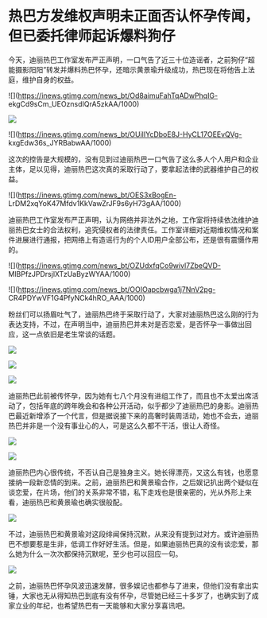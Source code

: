 # 热巴方发维权声明未正面否认怀孕传闻，但已委托律师起诉爆料狗仔

今天，迪丽热巴工作室发布严正声明，一口气告了近三十位造谣者，之前狗仔“超能摄影阳阳”转发并爆料热巴怀孕，还暗示黄景瑜升级成功，热巴现在将他告上法庭，维护自身的权益。

![](https://inews.gtimg.com/news_bt/Od8aimuFahTqADwPhqIG-
ekgCd9sCm_UEOznsdIQrA5zkAA/1000)

![](https://inews.gtimg.com/news_bt/O2QeDB0ODtlU5TOvPR8SNBrcJDYaj0larUFQ8rWJSKZ2cAA/1000)

![](https://inews.gtimg.com/news_bt/OUilIYcDboE8J-HyCL17OEEvQVg-
kxgEdw36s_JYRBabwAA/1000)

这次的控告是大规模的，没有见到过迪丽热巴一口气告了这么多人个人用户和企业主体，足以见得，迪丽热巴这次真的采取行动了，要拿起法律的武器维护自己的权益。

![](https://inews.gtimg.com/news_bt/OES3xBogEn-
LrDM2xqYoK47Mfdv1KkVawZrJF9s6yH73gAA/1000)

迪丽热巴工作室发布严正声明，认为网络并非法外之地，工作室将持续依法维护迪丽热巴女士的合法权利，追究侵权者的法律责任。工作室详细对近期维权情况和案件进展进行通报，把网络上有造谣行为的个人ID用户全部公布，还是很有震慑作用的。

![](https://inews.gtimg.com/news_bt/OZUdxfqCo9wivl7ZbeQVD-
MlBPfzJPDrsjlXTzUaByzWYAA/1000)

![](https://inews.gtimg.com/news_bt/OOIOapcbwga1j7NnV2pg-
CR4PDYwVF1G4PfyNCk4hRO_AAA/1000)

粉丝们可以扬眉吐气了，迪丽热巴终于采取行动了，大家对迪丽热巴这么刚的行为表达支持，不过，在声明当中，迪丽热巴并未对是否恋爱，是否怀孕一事做出回应，这一点依旧是老生常谈的话题。

![](https://inews.gtimg.com/news_bt/OmTCBTgBshFQQthZO9Hb826DQ6puihZx4t-vofe0oEH2oAA/1000)

![](https://inews.gtimg.com/news_bt/OPEOPqhPI33KstMuyHlBJZTwNm90GWYyg77KpQFT2OplMAA/1000)

![](https://inews.gtimg.com/news_bt/OVyXJnhUGzfQiPTJxzhbdK3O26orBw6HAEr0rWTh8-y9AAA/1000)

迪丽热巴此前被传怀孕，因为她有七八个月没有进组工作了，而且也不太爱出席活动了，包括年底的跨年晚会和各种公开活动，似乎都少了迪丽热巴的身影。迪丽热巴最近新增添了一个代言，但是据说接下来的高奢时装周活动，她也不会去，迪丽热巴并非是一个没有事业心的人，可是这么久都不干活，很让人奇怪。

![](https://inews.gtimg.com/news_bt/OHSUFcrW3061cf1millWPa6uPhtaen_6zFJvMRt5h-W_QAA/1000)

![](https://inews.gtimg.com/news_bt/OFnTqbz7G2caSHYlcn_2Vnri5P1zvA8A0y8J3zL1V6-VoAA/1000)

迪丽热巴内心很传统，不否认自己是独身主义。她长得漂亮，又这么有钱，也愿意接纳一段新恋情的到来。之前，迪丽热巴和黄景瑜合作，之后娱记扒出两个疑似在谈恋爱，在片场，他们的关系非常不错，私下走戏也是很亲密的，光从外形上来看，迪丽热巴和黄景瑜也确实很般配。

![](https://inews.gtimg.com/news_bt/OwhUfLqzo6QgPH0P9EjJlDOQ5g0aVi54eQXNjR1tTkHhgAA/1000)

不过，迪丽热巴和黄景瑜对这段绯闻保持沉默，从来没有提到过对方。或许迪丽热巴不想要惹是生非，低调工作好好生活。但是，如果迪丽热巴真的没有谈恋爱，那么她为什么一次次都保持沉默呢，至少也可以回应一句。

![](https://inews.gtimg.com/news_bt/OojaDxv0Y0pYiTgEtTE_J7VflVcWDNK-7NkP0Usn5kqjgAA/1000)

之前，迪丽热巴怀孕风波迅速发酵，很多娱记也都参与了进来，但他们没有拿出实锤，大家也无从得知热巴到底有没有怀孕，尽管她已经三十多岁了，也确实到了成家立业的年纪，也希望热巴有一天能够和大家分享喜讯吧。

